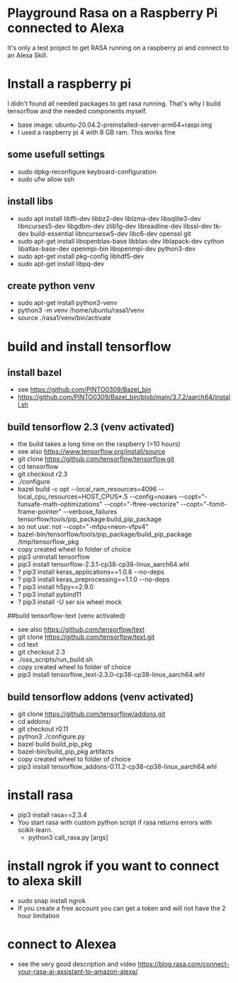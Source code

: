 # Playground Rasa on a Raspberry Pi connected to Alexa
It's only a test project to get RASA running on a raspberry pi and connect to an Alexa Skill.

# Install a raspberry pi
I didn't found all needed packages to get rasa running. That's why I build tensorflow and the needed components myself.

* base image: ubuntu-20.04.2-preinstalled-server-arm64+raspi.img
* I used a raspberry pi 4 with 8 GB ram. This works fine

## some usefull settings 
* sudo dpkg-reconfigure keyboard-configuration
* sudo ufw allow ssh

## install libs
* sudo apt install libffi-dev libbz2-dev liblzma-dev libsqlite3-dev libncurses5-dev libgdbm-dev zlib1g-dev libreadline-dev libssl-dev tk-dev build-essential 
libncursesw5-dev libc6-dev openssl git
* sudo apt-get install libopenblas-base libblas-dev liblapack-dev cython libatlas-base-dev openmpi-bin libopenmpi-dev python3-dev
* sudo apt-get install pkg-config libhdf5-dev
* sudo apt-get install libpq-dev

## create python venv
* sudo apt-get install python3-venv 
* python3 -m venv /home/ubuntu/rasa1/venv
* source ./rasa1/venv/bin/activate

# build and install tensorflow 
## install bazel 
* see https://github.com/PINTO0309/Bazel_bin
* https://github.com/PINTO0309/Bazel_bin/blob/main/3.7.2/aarch64/install.sh

## build tensorflow 2.3 (venv activated)
* the build takes a long time on the raspberry (>10 hours)
* see also https://www.tensorflow.org/install/source
* git clone https://github.com/tensorflow/tensorflow.git
* cd tensorflow
* git checkout r2.3
* ./configure
* bazel build -c opt --local_ram_resources=4096  --local_cpu_resources=HOST_CPUS*.5 --config=noaws --copt="-funsafe-math-optimizations" --copt="-ftree-vectorize" --copt="-fomit-frame-pointer" --verbose_failures tensorflow/tools/pip_package:build_pip_package
* so not use:  not --copt="-mfpu=neon-vfpv4"
* bazel-bin/tensorflow/tools/pip_package/build_pip_package /tmp/tensorflow_pkg
* copy created wheel to folder of choice
* pip3 uninstall tensorflow
* pip3 install tensorflow-2.3.1-cp38-cp38-linux_aarch64.whl
* ? pip3 install keras_applications==1.0.8 --no-deps
* ? pip3 install keras_preprocessing==1.1.0 --no-deps
* ? pip3 install h5py==2.9.0
* ? pip3 install pybind11
* ? pip3 install -U ser six wheel mock

##build tensorflow-text  (venv activated)
* see also https://github.com/tensorflow/text
* git clone https://github.com/tensorflow/text.git
* cd text
* git checkout 2.3
* ./oss_scripts/run_build.sh
* copy created wheel to folder of choice
* pip3 install  tensorflow_text-2.3.0-cp38-cp38-linux_aarch64.whl

## build tensorflow addons  (venv activated)
* git clone https://github.com/tensorflow/addons.git
* cd addons/
* git checkout r0.11
* python3 ./configure.py
* bazel build build_pip_pkg
* bazel-bin/build_pip_pkg artifacts
* copy created wheel to folder of choice
* pip3 install tensorflow_addons-0.11.2-cp38-cp38-linux_aarch64.whl 

# install rasa
* pip3 install rasa==2.3.4
* You start rasa with custom python script if rasa returns errors with scikit-learn. 
    * python3 call_rasa.py [args]

# install ngrok if you want to connect to alexa skill
* sudo snap install ngrok
* If you create a free account you can get a token and will not have the 2 hour limitation

# connect to Alexea
* see the very good description and video https://blog.rasa.com/connect-your-rasa-ai-assistant-to-amazon-alexa/